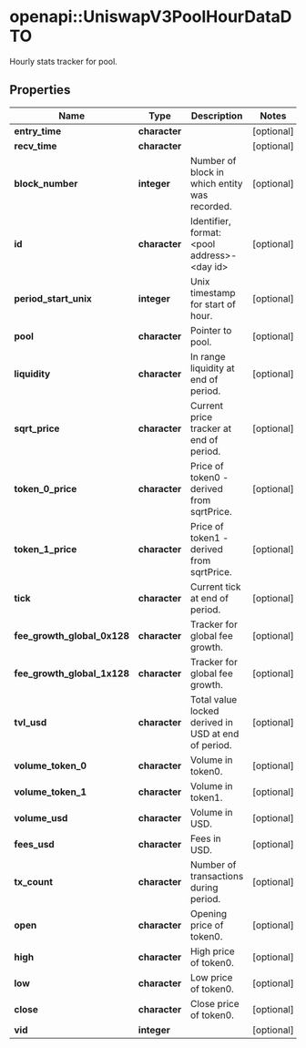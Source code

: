# openapi::UniswapV3PoolHourDataDTO

Hourly stats tracker for pool.

## Properties
Name | Type | Description | Notes
------------ | ------------- | ------------- | -------------
**entry_time** | **character** |  | [optional] 
**recv_time** | **character** |  | [optional] 
**block_number** | **integer** | Number of block in which entity was recorded. | [optional] 
**id** | **character** | Identifier, format: &lt;pool address&gt;-&lt;day id&gt; | [optional] 
**period_start_unix** | **integer** | Unix timestamp for start of hour. | [optional] 
**pool** | **character** | Pointer to pool. | [optional] 
**liquidity** | **character** | In range liquidity at end of period. | [optional] 
**sqrt_price** | **character** | Current price tracker at end of period. | [optional] 
**token_0_price** | **character** | Price of token0 - derived from sqrtPrice. | [optional] 
**token_1_price** | **character** | Price of token1 - derived from sqrtPrice. | [optional] 
**tick** | **character** | Current tick at end of period. | [optional] 
**fee_growth_global_0x128** | **character** | Tracker for global fee growth. | [optional] 
**fee_growth_global_1x128** | **character** | Tracker for global fee growth. | [optional] 
**tvl_usd** | **character** | Total value locked derived in USD at end of period. | [optional] 
**volume_token_0** | **character** | Volume in token0. | [optional] 
**volume_token_1** | **character** | Volume in token1. | [optional] 
**volume_usd** | **character** | Volume in USD. | [optional] 
**fees_usd** | **character** | Fees in USD. | [optional] 
**tx_count** | **character** | Number of transactions during period. | [optional] 
**open** | **character** | Opening price of token0. | [optional] 
**high** | **character** | High price of token0. | [optional] 
**low** | **character** | Low price of token0. | [optional] 
**close** | **character** | Close price of token0. | [optional] 
**vid** | **integer** |  | [optional] 


